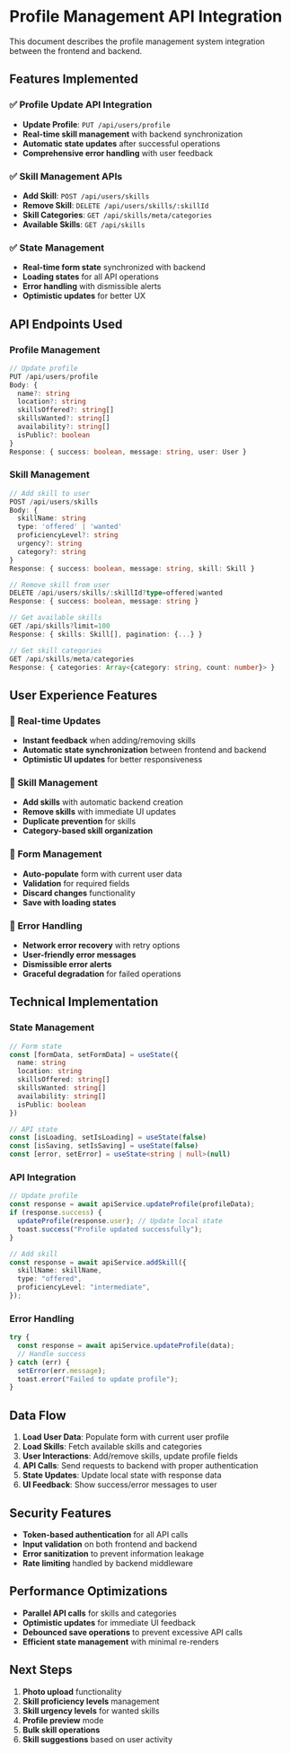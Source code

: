 # Profile Management API Integration

This document describes the profile management system integration between the frontend and backend.

## Features Implemented

### ✅ Profile Update API Integration

- **Update Profile**: `PUT /api/users/profile`
- **Real-time skill management** with backend synchronization
- **Automatic state updates** after successful operations
- **Comprehensive error handling** with user feedback

### ✅ Skill Management APIs

- **Add Skill**: `POST /api/users/skills`
- **Remove Skill**: `DELETE /api/users/skills/:skillId`
- **Skill Categories**: `GET /api/skills/meta/categories`
- **Available Skills**: `GET /api/skills`

### ✅ State Management

- **Real-time form state** synchronized with backend
- **Loading states** for all API operations
- **Error handling** with dismissible alerts
- **Optimistic updates** for better UX

## API Endpoints Used

### Profile Management

```typescript
// Update profile
PUT /api/users/profile
Body: {
  name?: string
  location?: string
  skillsOffered?: string[]
  skillsWanted?: string[]
  availability?: string[]
  isPublic?: boolean
}
Response: { success: boolean, message: string, user: User }
```

### Skill Management

```typescript
// Add skill to user
POST /api/users/skills
Body: {
  skillName: string
  type: 'offered' | 'wanted'
  proficiencyLevel?: string
  urgency?: string
  category?: string
}
Response: { success: boolean, message: string, skill: Skill }

// Remove skill from user
DELETE /api/users/skills/:skillId?type=offered|wanted
Response: { success: boolean, message: string }

// Get available skills
GET /api/skills?limit=100
Response: { skills: Skill[], pagination: {...} }

// Get skill categories
GET /api/skills/meta/categories
Response: { categories: Array<{category: string, count: number}> }
```

## User Experience Features

### 🔄 Real-time Updates

- **Instant feedback** when adding/removing skills
- **Automatic state synchronization** between frontend and backend
- **Optimistic UI updates** for better responsiveness

### 🎯 Skill Management

- **Add skills** with automatic backend creation
- **Remove skills** with immediate UI updates
- **Duplicate prevention** for skills
- **Category-based skill organization**

### 📝 Form Management

- **Auto-populate** form with current user data
- **Validation** for required fields
- **Discard changes** functionality
- **Save with loading states**

### 🚨 Error Handling

- **Network error recovery** with retry options
- **User-friendly error messages**
- **Dismissible error alerts**
- **Graceful degradation** for failed operations

## Technical Implementation

### State Management

```typescript
// Form state
const [formData, setFormData] = useState({
  name: string
  location: string
  skillsOffered: string[]
  skillsWanted: string[]
  availability: string[]
  isPublic: boolean
})

// API state
const [isLoading, setIsLoading] = useState(false)
const [isSaving, setIsSaving] = useState(false)
const [error, setError] = useState<string | null>(null)
```

### API Integration

```typescript
// Update profile
const response = await apiService.updateProfile(profileData);
if (response.success) {
  updateProfile(response.user); // Update local state
  toast.success("Profile updated successfully");
}

// Add skill
const response = await apiService.addSkill({
  skillName: skillName,
  type: "offered",
  proficiencyLevel: "intermediate",
});
```

### Error Handling

```typescript
try {
  const response = await apiService.updateProfile(data);
  // Handle success
} catch (err) {
  setError(err.message);
  toast.error("Failed to update profile");
}
```

## Data Flow

1. **Load User Data**: Populate form with current user profile
2. **Load Skills**: Fetch available skills and categories
3. **User Interactions**: Add/remove skills, update profile fields
4. **API Calls**: Send requests to backend with proper authentication
5. **State Updates**: Update local state with response data
6. **UI Feedback**: Show success/error messages to user

## Security Features

- **Token-based authentication** for all API calls
- **Input validation** on both frontend and backend
- **Error sanitization** to prevent information leakage
- **Rate limiting** handled by backend middleware

## Performance Optimizations

- **Parallel API calls** for skills and categories
- **Optimistic updates** for immediate UI feedback
- **Debounced save operations** to prevent excessive API calls
- **Efficient state management** with minimal re-renders

## Next Steps

1. **Photo upload** functionality
2. **Skill proficiency levels** management
3. **Skill urgency levels** for wanted skills
4. **Profile preview** mode
5. **Bulk skill operations**
6. **Skill suggestions** based on user activity
